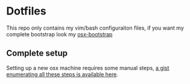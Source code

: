 # Dotfiles

This repo only contains my vim/bash configuraiton files, if you want my complete bootstrap look my [osx-bootstrap](https://github.com/erickbelfy/osx-bootstrap)

## Complete setup

Setting up a new osx machine requires some manual steps, [a gist enumerating all these steps is available here](https://gist.github.com/erickbelfy/6900746).

